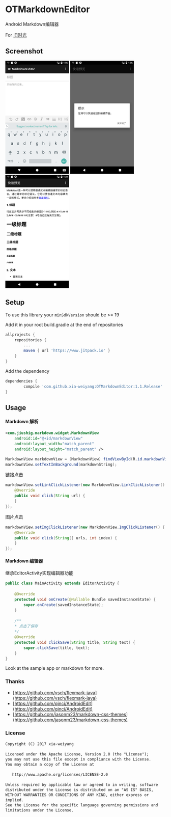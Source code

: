 # OTMarkdownEditor

Android Markdown编辑器

For [旧时光](http://jiushig.com)

## Screenshot 
<img src="./img/Screenshot_1513688794.png" width = "200"/>  <img src="./img/Screenshot_1513688800.png" width = "200"/>  <img src="./img/Screenshot_1513689796.png" width = "200"/> 


## Setup

To use this library your `minSdkVersion` should be >= 19

Add it in your root build.gradle at the end of repositories

```gradle
allprojects {
    repositories {
        ...
        maven { url 'https://www.jitpack.io' }
    }
}
```
Add the dependency
```gradle
dependencies {
        compile 'com.github.xia-weiyang:OTMarkdownEditor:1.1.Release'
}
```

## Usage

#### Markdown 解析

```xml
<com.jiushig.markdown.widget.MarkdownView
    android:id="@+id/markdownView"
    android:layout_width="match_parent"
    android:layout_height="match_parent" />
```

```java
MarkdownView markdownView = (MarkdownView) findViewById(R.id.markdownView);
markdownView.setTextInBackground(markdownString);
```

链接点击
```java
markdownView.setLinkClickListener(new MarkdownView.LinkClickListener() {
    @Override
    public void click(String url) {
    }
});
```

图片点击
```java
markdownView.setImgClickListener(new MarkdownView.ImgClickListener() {
    @Override
    public void click(String[] urls, int index) {
    }
});
```

#### Markdown 编辑器

继承EditorActivity实现编辑器功能

```java
public class MainActivity extends EditorActivity {

    @Override
    protected void onCreate(@Nullable Bundle savedInstanceState) {
        super.onCreate(savedInstanceState);
    }

    /**
    * 点击了保存
    */
    @Override
    protected void clickSave(String title, String text) {
        super.clickSave(title, text);
    }
}
```

Look at the sample app or markdown for more.

### Thanks
- [https://github.com/vsch/flexmark-java](https://github.com/vsch/flexmark-java)
- [https://github.com/qinci/AndroidEdit](https://github.com/qinci/AndroidEdit)
- [https://github.com/jasonm23/markdown-css-themes](https://github.com/jasonm23/markdown-css-themes)

### License

```
Copyright (C) 2017 xia-weiyang

Licensed under the Apache License, Version 2.0 (the "License");
you may not use this file except in compliance with the License.
You may obtain a copy of the License at

   http://www.apache.org/licenses/LICENSE-2.0

Unless required by applicable law or agreed to in writing, software
distributed under the License is distributed on an "AS IS" BASIS,
WITHOUT WARRANTIES OR CONDITIONS OF ANY KIND, either express or implied.
See the License for the specific language governing permissions and
limitations under the License.
```
